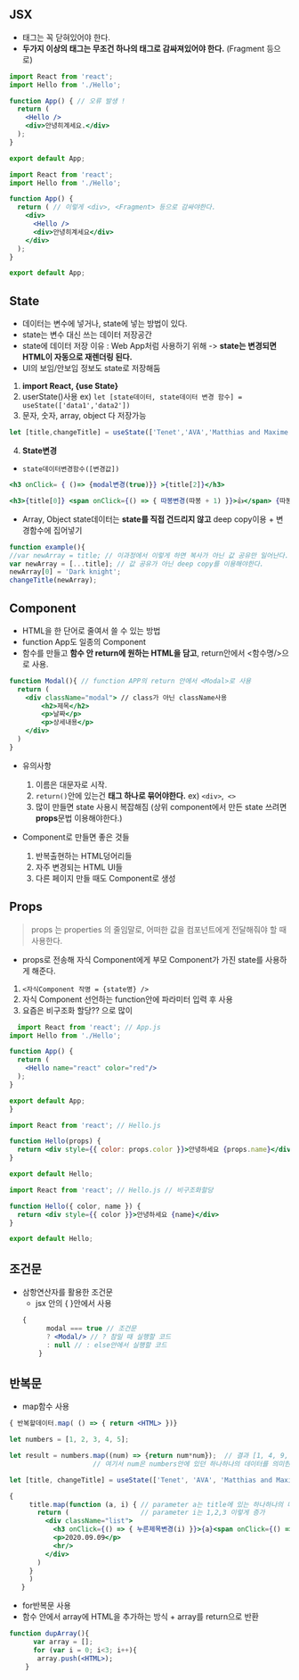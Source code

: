 ## JSX
- 태그는 꼭 닫혀있어야 한다.
- **두가지 이상의 태그는 무조건 하나의 태그로 감싸져있어야 한다.** (Fragment 등으로)
```jsx
import React from 'react';
import Hello from './Hello';

function App() { // 오류 발생 !
  return (
    <Hello />
    <div>안녕히계세요.</div>
  );
}

export default App;
```
```jsx
import React from 'react';
import Hello from './Hello';

function App() {
  return ( // 이렇게 <div>, <Fragment> 등으로 감싸야한다.
    <div>                       
      <Hello />
      <div>안녕히계세요</div>
    </div>
  );
}

export default App;
```

## State
- 데이터는 변수에 넣거나, state에 넣는 방법이 있다.
- state는 변수 대신 쓰는 데이터 저장공간 
- state에 데이터 저장 이유 : Web App처럼 사용하기 위해 -> **state는 변경되면 HTML이 자동으로 재렌더링 된다.** 
 - UI의 보임/안보임 정보도 state로 저장해둠

 1. **import React, {use State}**
 2. userState()사용 ex) ``` let [state데이터, state데이터 변경 함수] = useState(['data1','data2']) ```
 3. 문자, 숫자, array, object 다 저장가능  
  ```jsx
 let [title,changeTitle] = useState(['Tenet','AVA','Matthias and Maxime']);
  ```
 4. **State변경** 
 - ```state데이터변경함수([변경값])```
 ```jsx
 <h3 onClick= { ()=> {modal변경(true)}} >{title[2]}</h3>
 ```
 ```jsx
 <h3>{title[0]} <span onClick={() => { 따봉변경(따봉 + 1) }}>👍</span> {따봉}</h3>
 ```
 - Array, Object state데이터는 **state를 직접 건드리지 않고** deep copy이용 + 변경함수에 집어넣기 
  ```jsx
  function example(){
  //var newArray = title; // 이과정에서 이렇게 하면 복사가 아닌 값 공유만 일어난다.
  var newArray = [...title]; // 값 공유가 아닌 deep copy를 이용해야한다.
  newArray[0] = 'Dark knight';
  changeTitle(newArray);
  ```

## Component
- HTML을 한 단어로 줄여서 쓸 수 있는 방법
- function App도 일종의 Component
- 함수를 만들고 **함수 안 return에 원하는 HTML을 담고**, return안에서 <함수명/>으로 사용.
```jsx
function Modal(){ // function APP의 return 안에서 <Modal>로 사용
  return (
    <div className="modal"> // class가 아닌 className사용 
        <h2>제목</h2>
        <p>날짜</p>
        <p>상세내용</p>
    </div> 
  )
}
```
- 유의사항
  1. 이름은 대문자로 시작.
  2. ```return()```안에 있는건 **태그 하나로 묶어야한다.** ex) ```<div>```,``` <>``` 
  3. 많이 만들면 state 사용시 복잡해짐 (상위 component에서 만든 state 쓰려면 **props**문법 이용해야한다.)

- Component로 만들면 좋은 것들
  1. 반복출현하는 HTML덩어리들
  2. 자주 변경되는 HTML UI들
  3. 다른 페이지 만들 때도 Component로 생성
  
## Props
>  props 는 properties 의 줄임말로, 어떠한 값을 컴포넌트에게 전달해줘야 할 때 사용한다.
- props로 전송해 자식 Component에게 부모 Component가 가진 state를 사용하게 해준다.

 1. ```<자식Component 작명 = {state명} />```
 2. 자식 Component 선언하는 function안에 파라미터 입력 후 사용
 3. 요즘은 비구조화 할당?? 으로 많이 
 
```jsx
  import React from 'react'; // App.js
import Hello from './Hello';

function App() {
  return (
    <Hello name="react" color="red"/>
  );
}

export default App;
}
```
```jsx
import React from 'react'; // Hello.js

function Hello(props) {
  return <div style={{ color: props.color }}>안녕하세요 {props.name}</div>
}

export default Hello;
```
```jsx
import React from 'react'; // Hello.js // 비구조화할당

function Hello({ color, name }) {
  return <div style={{ color }}>안녕하세요 {name}</div>
}

export default Hello;
```

## 조건문
- 삼항연산자를 활용한 조건문
  - jsx 안의 { }안에서 사용
  ```jsx
  {
        modal === true // 조건문
        ? <Modal/> // ? 참일 때 실행할 코드
        : null // : else안에서 실행할 코드
      }
  ```
  
## 반복문
 - map함수 사용
  ```jsx
  { 반복할데이터.map( () => { return <HTML> })}
  ```
   ```jsx
   let numbers = [1, 2, 3, 4, 5];
  
   let result = numbers.map((num) => {return num*num});  // 결과 [1, 4, 9, 16, 25]
                        // 여기서 num은 numbers안에 있던 하나하나의 데이터를 의미한다
   ```
   ```jsx
   let [title, changeTitle] = useState(['Tenet', 'AVA', 'Matthias and Maxime']);
  
  {
        title.map(function (a, i) { // parameter a는 title에 있는 하나하나의 데이터
          return (                  // parameter i는 1,2,3 이렇게 증가
            <div className="list">
              <h3 onClick={() => { 누른제목변경(i) }}>{a}<span onClick={() => { 따봉변경(따봉 + 1) }}>👍</span> {따봉}</h3>
              <p>2020.09.09</p>
              <hr/>
            </div>
          )
        }
        )
      }
  ```    
 
  
 - for반복문 사용 
  - 함수 안에서 array에 HTML을 추가하는 방식 + array를 return으로 반환
  ```jsx
  function dupArray(){
        var array = [];
        for (var i = 0; i<3; i++){
         array.push(<HTML>);
      }
 ```
